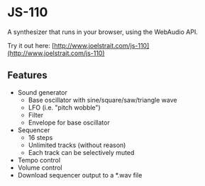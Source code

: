 # JS-110

A synthesizer that runs in your browser, using the WebAudio API.

Try it out here: [http://www.joelstrait.com/js-110](http://www.joelstrait.com/js-110)

## Features

* Sound generator
  * Base oscillator with sine/square/saw/triangle wave
  * LFO (i.e. "pitch wobble")
  * Filter
  * Envelope for base oscillator
* Sequencer
  * 16 steps
  * Unlimited tracks (without reason)
  * Each track can be selectively muted
* Tempo control
* Volume control
* Download sequencer output to a *.wav file

